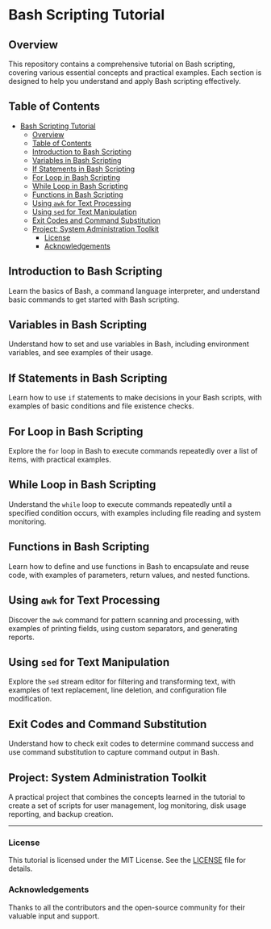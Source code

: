 
# Bash Scripting Tutorial

## Overview

This repository contains a comprehensive tutorial on Bash scripting, covering various essential concepts and practical examples. Each section is designed to help you understand and apply Bash scripting effectively.

## Table of Contents

- [Bash Scripting Tutorial](#bash-scripting-tutorial)
  - [Overview](#overview)
  - [Table of Contents](#table-of-contents)
  - [Introduction to Bash Scripting](#introduction-to-bash-scripting)
  - [Variables in Bash Scripting](#variables-in-bash-scripting)
  - [If Statements in Bash Scripting](#if-statements-in-bash-scripting)
  - [For Loop in Bash Scripting](#for-loop-in-bash-scripting)
  - [While Loop in Bash Scripting](#while-loop-in-bash-scripting)
  - [Functions in Bash Scripting](#functions-in-bash-scripting)
  - [Using `awk` for Text Processing](#using-awk-for-text-processing)
  - [Using `sed` for Text Manipulation](#using-sed-for-text-manipulation)
  - [Exit Codes and Command Substitution](#exit-codes-and-command-substitution)
  - [Project: System Administration Toolkit](#project-system-administration-toolkit)
    - [License](#license)
    - [Acknowledgements](#acknowledgements)

## Introduction to Bash Scripting

Learn the basics of Bash, a command language interpreter, and understand basic commands to get started with Bash scripting.

## Variables in Bash Scripting

Understand how to set and use variables in Bash, including environment variables, and see examples of their usage.

## If Statements in Bash Scripting

Learn how to use `if` statements to make decisions in your Bash scripts, with examples of basic conditions and file existence checks.

## For Loop in Bash Scripting

Explore the `for` loop in Bash to execute commands repeatedly over a list of items, with practical examples.

## While Loop in Bash Scripting

Understand the `while` loop to execute commands repeatedly until a specified condition occurs, with examples including file reading and system monitoring.

## Functions in Bash Scripting

Learn how to define and use functions in Bash to encapsulate and reuse code, with examples of parameters, return values, and nested functions.

## Using `awk` for Text Processing

Discover the `awk` command for pattern scanning and processing, with examples of printing fields, using custom separators, and generating reports.

## Using `sed` for Text Manipulation

Explore the `sed` stream editor for filtering and transforming text, with examples of text replacement, line deletion, and configuration file modification.

## Exit Codes and Command Substitution

Understand how to check exit codes to determine command success and use command substitution to capture command output in Bash.

## Project: System Administration Toolkit

A practical project that combines the concepts learned in the tutorial to create a set of scripts for user management, log monitoring, disk usage reporting, and backup creation.

---

### License

This tutorial is licensed under the MIT License. See the [LICENSE](LICENSE) file for details.

### Acknowledgements

Thanks to all the contributors and the open-source community for their valuable input and support.
